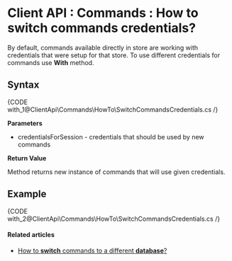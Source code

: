 # Client API : Commands : How to switch commands credentials?

By default, commands available directly in store are working with credentials that were setup for that store. To use different credentials for commands use **With** method.

## Syntax

{CODE with_1@ClientApi\Commands\HowTo\SwitchCommandsCredentials.cs /}

**Parameters**

- credentialsForSession - credentials that should be used by new commands   

**Return Value**

Method returns new instance of commands that will use given credentials.

## Example

{CODE with_2@ClientApi\Commands\HowTo\SwitchCommandsCredentials.cs /}

#### Related articles

- [How to **switch** commands to a different **database**?](../../../client-api/commands/how-to/switch-commands-to-a-different-database)   
